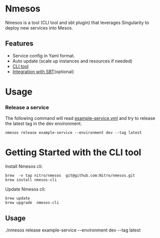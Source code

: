 # Nmesos 

Nmesos is a tool (CLI tool and sbt plugin) that leverages Singularity 
to deploy new services into Mesos.

## Features

 - Service config in Yaml format.
 - Auto update (scale up instances and resources if needed)
 - [CLI tool](cli/)
 - [Integration with SBT](sbt-plugin/)(optional)
 
# Usage

### Release a service

The following command will read [example-service.yml](sbt-plugin/example-service/example-service.yml)
and try to release the latest tag in the dev environment.

```
nmesos release example-service --environment dev --tag latest
```

# Getting Started with the CLI tool

Install Nmesos cli:

```
brew  -v tap nitro/nmesos  git@github.com:Nitro/nmesos.git
brew install nmesos-cli
```

Update Nmesos cli:
```
brew update
brew upgrade  nmesos-cli
```

## Usage

./nmesos release example-service --environment dev --tag latest



